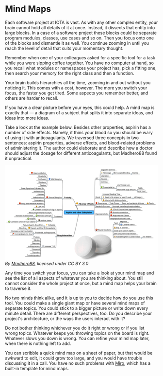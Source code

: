 # Mind Maps

Each software project at IOTA is vast. As with any other complex entity, your brain cannot hold all details of it at once. Instead, it dissects that entity into large blocks. In a case of a software project these blocks could be separate program modules, classes, use cases and so on. Then you focus onto one of the blocks and dismantle it as well. You continue zooming in until you reach the level of detail that suits your momentary thought.

Remember when one of your colleagues asked for a specific tool for a task while you were sipping coffee together. You have no computer at hand, so you recall what modules or namespaces your project has, pick a fitting one, then search your memory for the right class and then a function.

Your brain builds hierarchies all the time, zooming in and out without you noticing it. This comes with a cost, however. The more you switch your focus, the faster you get tired. Some aspects you remember better, and others are harder to recall.

If you have a clear picture before your eyes, this could help. A mind map is exactly that — a diagram of a subject that splits it into separate ideas, and ideas into more ideas.

Take a look at the example below. Besides other properties, aspirin has a number of side effects. Namely, it thins your blood so you should be wary of using it with anticoagulants. We traversed three concepts in two sentences: aspirin properties, adverse effects, and blood-related problems of administering it. The author could elaborate and describe how a doctor should adjust the dosage for different anticoagulants, but Madhero88 found it unpractical.

![An example of a mind map about aspirin.](/img/participate/contribute_to_wiki/for_devs/toolbox/aspirin_mind_map.png 'Click to see the full-size image.')
_By [Madhero88](https://en.wikipedia.org/wiki/User:Madhero88), licensed under CC BY 3.0_

Any time you switch your focus, you can take a look at your mind map and see the list of all aspects of whatever you are thinking about. You still cannot consider the whole project at once, but a mind map helps your brain to traverse it.

No two minds think alike, and it is up to you to decide how do you use this tool. You could make a single giant map or have several mind maps of separate topics. You could stick to a bigger picture or write down every minute detail. There are different perspectives, too. Do you describe your project's architecture, or the ways the users interact with it?

Do not bother thinking whichever you do it right or wrong or if you list wrong topics. Whatever keeps you throwing topics on the board is right. Whatever slows you down is wrong. You can refine your mind map later, when there is nothing left to add.

You can scribble a quick mind map on a sheet of paper, but that would be awkward to edit, it could grow too large, and you would have trouble discussing it in a call. You have no such problems with [Miro](https://miro.com), which has a built-in template for mind maps.
